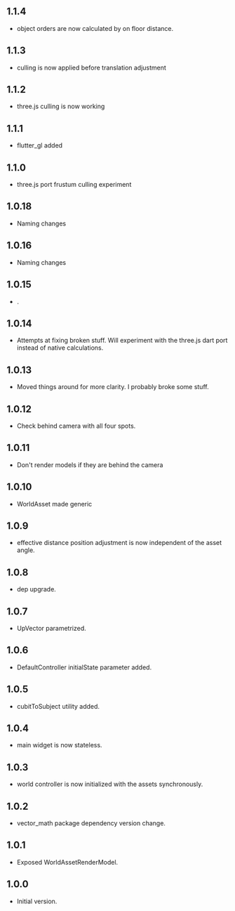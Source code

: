 ## 1.1.4

- object orders are now calculated by on floor distance.

## 1.1.3

- culling is now applied before translation adjustment

## 1.1.2

- three.js culling is now working

## 1.1.1

- flutter_gl added

## 1.1.0

- three.js port frustum culling experiment 

## 1.0.18

- Naming changes

## 1.0.16

- Naming changes

## 1.0.15

- .

## 1.0.14

- Attempts at fixing broken stuff. Will experiment with the three.js dart port instead of native calculations.

## 1.0.13

- Moved things around for more clarity. I probably broke some stuff.

## 1.0.12

- Check behind camera with all four spots.

## 1.0.11

- Don't render models if they are behind the camera

## 1.0.10

- WorldAsset made generic

## 1.0.9

- effective distance position adjustment is now independent of the asset angle.

## 1.0.8

- dep upgrade.

## 1.0.7

- UpVector parametrized.

## 1.0.6

- DefaultController initialState parameter added.

## 1.0.5

- cubitToSubject utility added.

## 1.0.4

- main widget is now stateless.

## 1.0.3

- world controller is now initialized with the assets synchronously.

## 1.0.2

- vector_math package dependency version change.

## 1.0.1

- Exposed WorldAssetRenderModel.

## 1.0.0

- Initial version.
